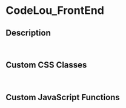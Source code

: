 # CodeLou_FrontEnd

## Description
```


```



## Custom CSS Classes
```


```



## Custom JavaScript Functions
```


```